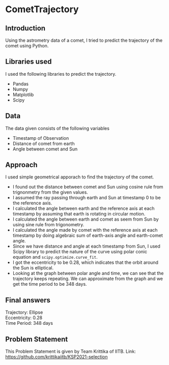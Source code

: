 # CometTrajectory
## Introduction
Using the astrometry data of a comet, I tried to predict the trajectory of the comet using Python. 
## Libraries used
I used the following libraries to predict the trajectory.
- Pandas
- Numpy
- Matplotlib
- Scipy
## Data
The data given consists of the following variables
- Timestamp of Observation
- Distance of comet from earth
- Angle between comet and Sun
## Approach
I used simple geometrical apporach to find the trajectory of the comet. 
- I found out the distance between comet and Sun using cosine rule from trignonmetry from the given values.
- I assumed the ray passing through earth and Sun at timestamp 0 to be the reference axis.
- I calculated the angle between earth and the reference axis at each timestamp by assuming that earth is rotating in circular motion.
- I calculated the angle between earth and comet as seem from Sun by using sine rule from trigonometry.
- I calculated the angle made by comet with the reference axis at each timestamp by doing algebraic sum of earth-axis angle and earth-comet angle.
- Since we have distance and angle at each timestamp from Sun, I used Scipy library to predict the nature of the curve using polar conic equation and ``scipy.optimize.curve_fit``.
- I got the eccentricity to be 0.28, which indicates that the orbit around the Sun is elliptical.
- Looking at the graph between polar angle and time, we can see that the trajectory keeps repeating. We can approximate from the graph and we get the time period to be 348 days.
## Final answers
Trajectory: Ellipse<br>
Eccentricity: 0.28<br>
Time Period: 348 days<br>
## Problem Statement
This Problem Statement is given by Team Krittika of IITB. Link: https://github.com/krittikaiitb/KSP2021-selection
